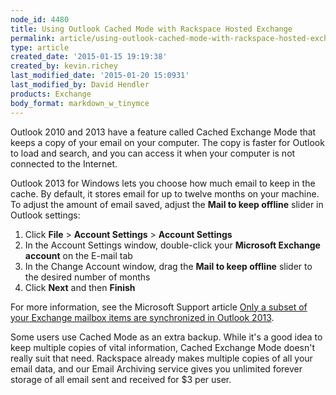 ```yaml
---
node_id: 4480
title: Using Outlook Cached Mode with Rackspace Hosted Exchange
permalink: article/using-outlook-cached-mode-with-rackspace-hosted-exchange
type: article
created_date: '2015-01-15 19:19:38'
created_by: kevin.richey
last_modified_date: '2015-01-20 15:0931'
last_modified_by: David Hendler
products: Exchange
body_format: markdown_w_tinymce
---
```


Outlook 2010 and 2013 have a feature called Cached Exchange Mode that keeps a copy of your email on your computer. The copy is faster for Outlook to load and search, and you can access it when your computer is not connected to the Internet.

Outlook 2013 for Windows lets you choose how much email to keep in the cache. By default, it stores email for up to twelve months on your machine. To adjust the amount of email saved, adjust the **Mail to keep offline** slider in Outlook settings:

1.  Click **File** > **Account Settings** > **Account Settings**
2.  In the Account Settings window, double-click your **Microsoft Exchange account** on the E-mail tab
3.  In the Change Account window, drag the **Mail to keep offline** slider to the desired number of months
4. Click **Next** and then **Finish**

For more information, see the Microsoft Support article [Only a subset of your Exchange mailbox items are synchronized in Outlook 2013](http://support.microsoft.com/kb/2733062).

Some users use Cached Mode as an extra backup. While it's a good idea to keep multiple copies of vital information, Cached Exchange Mode doesn't really suit that need. Rackspace already makes multiple copies of all your email data, and our Email Archiving service gives you unlimited forever storage of all email sent and received for $3 per user.
